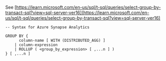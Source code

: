 See [https://learn.microsoft.com/en-us/sql/t-sql/queries/select-group-by-transact-sql?view=sql-server-ver16](https://learn.microsoft.com/en-us/sql/t-sql/queries/select-group-by-transact-sql?view=sql-server-ver16)
```
-- Syntax for Azure Synapse Analytics 
  
GROUP BY {
      column-name [ WITH (DISTRIBUTED_AGG) ]  
    | column-expression
    | ROLLUP ( <group_by_expression> [ ,...n ] ) 
} [ ,...n ]
```
